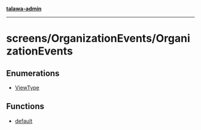 [**talawa-admin**](../../../README.md)

***

# screens/OrganizationEvents/OrganizationEvents

## Enumerations

- [ViewType](enumerations/ViewType.md)

## Functions

- [default](functions/default.md)
